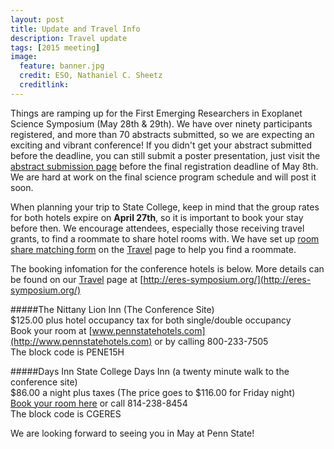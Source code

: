 ```yaml
---
layout: post
title: Update and Travel Info
description: Travel update
tags: [2015 meeting]
image:
  feature: banner.jpg
  credit: ESO, Nathaniel C. Sheetz
  creditlink: 
---
```


Things are ramping up for the First Emerging Researchers in Exoplanet Science Symposium (May 28th & 29th). We have over ninety participants registered, and more than 70 abstracts submitted, so we are expecting an exciting and vibrant conference! If you didn't get your abstract submitted before the deadline, you can still submit a poster presentation, just visit the [abstract submission page](/abstract.html) before the final registration deadline of May 8th. We are hard at work on the final science program schedule and will post it soon. 

When planning your trip to State College, keep in mind that the group rates for both hotels expire on **April 27th**, so it is important to book your stay before then. We encourage attendees, especially those receiving travel grants, to find a roommate to share hotel rooms with. We have set up [room share matching form](https://docs.google.com/forms/d/16FJOdMI77jMmL2m83fRYPRy2DV4ir3fWwxBC0emscxA/viewform) on the [Travel](/travel.html) page to help you find a roommate.  

The booking infomation for the conference hotels is below. More details can be found on our [Travel](/travel.html) page at [http://eres-symposium.org/](http://eres-symposium.org/)

#####The Nittany Lion Inn (The Conference Site)<br>
$125.00 plus hotel occupancy tax for both single/double occupancy<br>
Book your room at [www.pennstatehotels.com](http://www.pennstatehotels.com) or by calling 800-233-7505<br>
The block code is PENE15H<br>

#####Days Inn State College
Days Inn (a twenty minute walk to the conference site)<br> 
$86.00 a night plus taxes (The price goes to $116.00 for Friday night)<br>
[Book your room here](http://www.daysinn.com/hotels/pennsylvania/state-college/days-inn-penn-state/hotel-overview") or call 814-238-8454<br>
The block code is CGERES<br>

We are looking forward to seeing you in May at Penn State! 


